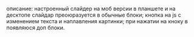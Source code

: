 описание:
настроенный слайдер на моб версии в планшете и на десктопе слайдар преоюразуется в обычные блоки;
кнопка на js с изменением текста и наплавления картинки;
при нажатии на кноку в появляюся доп блоки.